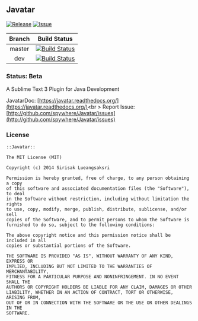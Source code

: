 ## Javatar
[![Release](https://img.shields.io/github/release/spywhere/Javatar.svg)](https://github.com/spywhere/Javatar/releases)
[![Issue](https://img.shields.io/github/issues/spywhere/Javatar.svg)](https://github.com/spywhere/Javatar/issues)

Branch|Build Status
:----:|:----:
master|[![Build Status](https://img.shields.io/travis/spywhere/Javatar/master.svg)](https://travis-ci.org/spywhere/Javatar)
dev|[![Build Status](https://img.shields.io/travis/spywhere/Javatar/dev.svg)](https://travis-ci.org/spywhere/Javatar)

### Status: Beta

A Sublime Text 3 Plugin for Java Development

JavatarDoc: [https://javatar.readthedocs.org/](https://javatar.readthedocs.org/)<br \>
Report Issue: [http://github.com/spywhere/Javatar/issues](http://github.com/spywhere/Javatar/issues)

### License
    ::Javatar::

    The MIT License (MIT)

    Copyright (c) 2014 Sirisak Lueangsaksri

    Permission is hereby granted, free of charge, to any person obtaining a copy
    of this software and associated documentation files (the "Software"), to deal
    in the Software without restriction, including without limitation the rights
    to use, copy, modify, merge, publish, distribute, sublicense, and/or sell
    copies of the Software, and to permit persons to whom the Software is
    furnished to do so, subject to the following conditions:

    The above copyright notice and this permission notice shall be included in all
    copies or substantial portions of the Software.

    THE SOFTWARE IS PROVIDED "AS IS", WITHOUT WARRANTY OF ANY KIND, EXPRESS OR
    IMPLIED, INCLUDING BUT NOT LIMITED TO THE WARRANTIES OF MERCHANTABILITY,
    FITNESS FOR A PARTICULAR PURPOSE AND NONINFRINGEMENT. IN NO EVENT SHALL THE
    AUTHORS OR COPYRIGHT HOLDERS BE LIABLE FOR ANY CLAIM, DAMAGES OR OTHER
    LIABILITY, WHETHER IN AN ACTION OF CONTRACT, TORT OR OTHERWISE, ARISING FROM,
    OUT OF OR IN CONNECTION WITH THE SOFTWARE OR THE USE OR OTHER DEALINGS IN THE
    SOFTWARE.
